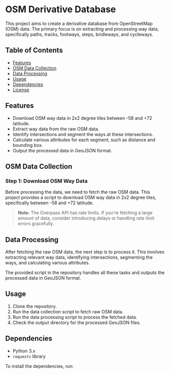 # OSM Derivative Database

This project aims to create a derivative database from OpenStreetMap (OSM) data. The primary focus is on extracting and processing way data, specifically paths, tracks, footways, steps, bridleways, and cycleways.

## Table of Contents

- [Features]()
- [OSM Data Collection]()
- [Data Processing]()
- [Usage]()
- [Dependencies]()
- [License]()

## Features

- Download OSM way data in 2x2 degree tiles between -58 and +72 latitude.
- Extract way data from the raw OSM data.
- Identify intersections and segment the ways at these intersections.
- Calculate various attributes for each segment, such as distance and bounding box.
- Output the processed data in GeoJSON format.

## OSM Data Collection

### Step 1: Download OSM Way Data

Before processing the data, we need to fetch the raw OSM data. This project provides a script to download OSM way data in 2x2 degree tiles, specifically between -58 and +72 latitude.

> **Note**: The Overpass API has rate limits. If you're fetching a large amount of data, consider introducing delays or handling rate limit errors gracefully.

## Data Processing

After fetching the raw OSM data, the next step is to process it. This involves extracting relevant way data, identifying intersections, segmenting the ways, and calculating various attributes.

The provided script in the repository handles all these tasks and outputs the processed data in GeoJSON format.

## Usage

1. Clone the repository.
2. Run the data collection script to fetch raw OSM data.
3. Run the data processing script to process the fetched data.
4. Check the output directory for the processed GeoJSON files.

## Dependencies

- Python 3.x
- `requests` library

To install the dependencies, run:

